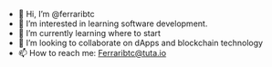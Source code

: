 - 👋 Hi, I’m @ferraribtc
- 👀 I’m interested in learning software development.
- 🌱 I’m currently learning where to start
- 💞️ I’m looking to collaborate on dApps and blockchain technology
- 📫 How to reach me: Ferraribtc@tuta.io

<!---
ferraribtc/ferraribtc is a ✨ special ✨ repository because its `README.md` (this file) appears on your GitHub profile.
You can click the Preview link to take a look at your changes.
--->
